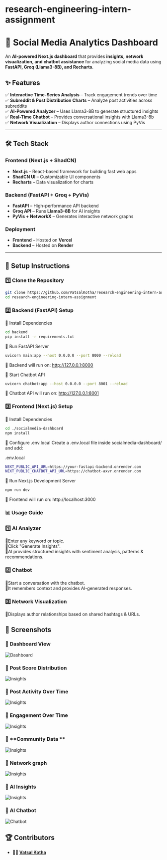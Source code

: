 # research-engineering-intern-assignment
# 🚀 Social Media Analytics Dashboard  

An **AI-powered Next.js dashboard** that provides **insights, network visualization, and chatbot assistance** for analyzing social media data using **FastAPI, Groq (Llama3-8B), and Recharts**.

## ✨ Features  
✅ **Interactive Time-Series Analysis** – Track engagement trends over time  
✅ **Subreddit & Post Distribution Charts** – Analyze post activities across subreddits  
✅ **AI-Powered Analyzer** – Uses Llama3-8B to generate structured insights  
✅ **Real-Time Chatbot** – Provides conversational insights with Llama3-8b  
✅ **Network Visualization** – Displays author connections using PyVis 

---

## 🛠️ **Tech Stack**  
### **Frontend (Next.js + ShadCN)**
- **Next.js** – React-based framework for building fast web apps  
- **ShadCN UI** – Customizable UI components  
- **Recharts** – Data visualization for charts  

### **Backend (FastAPI + Groq + PyVis)**
- **FastAPI** – High-performance API backend  
- **Groq API** – Runs **Llama3-8B** for AI insights  
- **PyVis + NetworkX** – Generates interactive network graphs  

### **Deployment**
- **Frontend** – Hosted on **Vercel**  
- **Backend** – Hosted on **Render**  

---

## 🚀 **Setup Instructions**
### **1️⃣ Clone the Repository**
```bash
git clone https://github.com/VatsalKotha/research-engineering-intern-assignment.git
cd research-engineering-intern-assignment
```
### 2️⃣ Backend (FastAPI) Setup
🔹 Install Dependencies
```bash
cd backend
pip install -r requirements.txt
```
🔹 Run FastAPI Server
```bash
uvicorn main:app --host 0.0.0.0 --port 8000 --reload
```
📌 Backend will run on: http://127.0.0.1:8000

🔹 Start Chatbot API
```bash
uvicorn chatbot:app --host 0.0.0.0 --port 8001 --reload
```
📌 Chatbot API will run on: http://127.0.0.1:8001

 ### 3️⃣ Frontend (Next.js) Setup
🔹 Install Dependencies
```bash
cd ./socialmedia-dashboard
npm install
```

🔹 Configure .env.local
Create a .env.local file inside socialmedia-dashboard/ and add:

.env.local
```bash
NEXT_PUBLIC_API_URL=https://your-fastapi-backend.onrender.com
NEXT_PUBLIC_CHATBOT_API_URL=https://chatbot-axvr.onrender.com
```
🔹 Run Next.js Development Server
```bash
npm run dev
```
📌 Frontend will run on: http://localhost:3000

### 📊 Usage Guide
### 1️⃣ AI Analyzer
 🔹Enter any keyword or topic. <br>
 🔹Click "Generate Insights".<br>
 🔹AI provides structured insights with sentiment analysis, patterns & recommendations.<br>
### 2️⃣ Chatbot
 🔹Start a conversation with the chatbot. <br>
 🔹It remembers context and provides AI-generated responses. <br>
### 3️⃣ Network Visualization
 🔹Displays author relationships based on shared hashtags & URLs. <br>

## 📸 Screenshots  

### 🔹 **Dashboard View**  
![Dashboard](screenshots/dashboard.png)

### 🔹 **Post Score Distribution**  
![Insights](screenshots/post_score.png)

### 🔹 **Post Activity Over Time**  
![Insights](screenshots/post_activity.png)

### 🔹 **Engagement Over Time**  
![Insights](screenshots/engagement.png)

### 🔹 **Community Data **  
![Insights](screenshots/community_data.png)

### 🔹 **Network graph**  
![Insights](screenshots/network_graph.png)

### 🔹 **AI Insights**  
![Insights](screenshots/ai_analyzer.png)

### 🔹 **AI Chatbot**  
![Chatbot](screenshots/ai_chatbot.png)

## 🏆 **Contributors**
- **👨‍💻 [Vatsal Kotha](https://github.com/VatsalKotha)**
